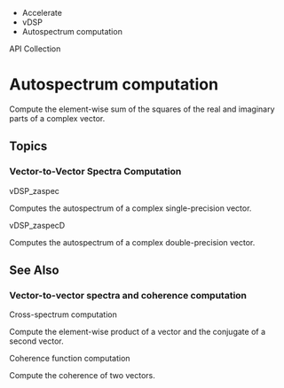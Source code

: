 

- Accelerate
- vDSP
-  Autospectrum computation 

API Collection

# Autospectrum computation

Compute the element-wise sum of the squares of the real and imaginary parts of a complex vector.

## Topics

### Vector-to-Vector Spectra Computation

vDSP_zaspec

Computes the autospectrum of a complex single-precision vector.

vDSP_zaspecD

Computes the autospectrum of a complex double-precision vector.

## See Also

### Vector-to-vector spectra and coherence computation

Cross-spectrum computation

Compute the element-wise product of a vector and the conjugate of a second vector.

Coherence function computation

Compute the coherence of two vectors.

